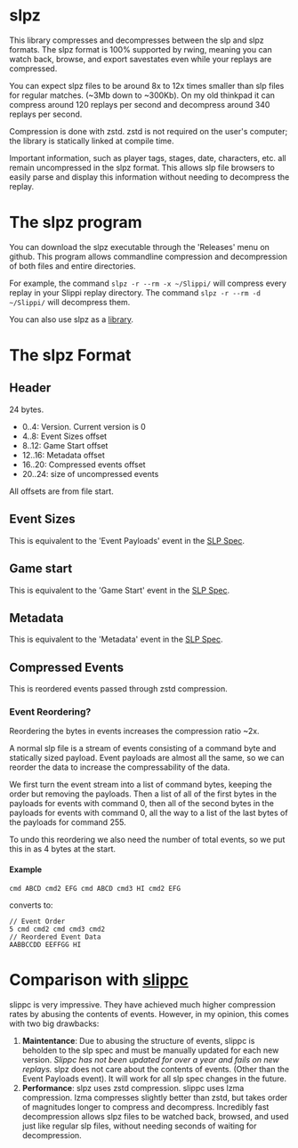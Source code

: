# slpz
This library compresses and decompresses between the slp and slpz formats. 
The slpz format is 100% supported by rwing, meaning you can watch back, browse, and export savestates even while your replays are compressed.  

You can expect slpz files to be around 8x to 12x times smaller than slp files for regular matches. (~3Mb down to ~300Kb).
On my old thinkpad it can compress around 120 replays per second and decompress around 340 replays per second.

Compression is done with zstd. 
zstd is not required on the user's computer; the library is statically linked at compile time.

Important information, such as player tags, stages, date, characters, etc. all remain uncompressed in the slpz format. 
This allows slp file browsers to easily parse and display this information without needing to decompress the replay.

# The slpz program
You can download the slpz executable through the 'Releases' menu on github.
This program allows commandline compression and decompression of both files and entire directories.

For example, the command `slpz -r --rm -x ~/Slippi/` will compress every replay in your Slippi replay directory.
The command `slpz -r --rm -d ~/Slippi/` will decompress them.

You can also use slpz as a [library](https://crates.io/crates/slpz).

# The slpz Format

## Header
24 bytes.
- 0..4: Version. Current version is 0
- 4..8: Event Sizes offset
- 8..12: Game Start offset
- 12..16: Metadata offset
- 16..20: Compressed events offset
- 20..24: size of uncompressed events

All offsets are from file start.

## Event Sizes
This is equivalent to the 'Event Payloads' event in the [SLP Spec](https://github.com/project-slippi/slippi-wiki/blob/master/SPEC.md#event-payloads).

## Game start
This is equivalent to the 'Game Start' event in the [SLP Spec](https://github.com/project-slippi/slippi-wiki/blob/master/SPEC.md#game-start).

## Metadata
This is equivalent to the 'Metadata' event in the [SLP Spec](https://github.com/project-slippi/slippi-wiki/blob/master/SPEC.md#the-metadata-element).

## Compressed Events
This is reordered events passed through zstd compression.

### Event Reordering?
Reordering the bytes in events increases the compression ratio ~2x.

A normal slp file is a stream of events consisting of a command byte and statically sized payload.
Event payloads are almost all the same, so we can reorder the data to increase the compressability of the data.

We first turn the event stream into a list of command bytes, keeping the order but removing the payloads.
Then a list of all of the first bytes in the payloads for events with command 0, 
then all of the second bytes in the payloads for events with command 0,
all the way to a list of the last bytes of the payloads for command 255.

To undo this reordering we also need the number of total events, so we put this in as 4 bytes at the start.

#### Example
```
cmd ABCD cmd2 EFG cmd ABCD cmd3 HI cmd2 EFG
```

converts to:
```
// Event Order
5 cmd cmd2 cmd cmd3 cmd2
// Reordered Event Data
AABBCCDD EEFFGG HI
```

# Comparison with [slippc](https://github.com/pcrain/slippc)
slippc is very impressive. 
They have achieved much higher compression rates by abusing the contents of events.
However, in my opinion, this comes with two big drawbacks:
1. **Maintentance**: Due to abusing the structure of events, slippc is beholden to the slp spec and must be manually updated for each new version.
*Slippc has not been updated for over a year and fails on new replays.*
slpz does not care about the contents of events. (Other than the Event Payloads event). 
It will work for all slp spec changes in the future.
2. **Performance**: slpz uses zstd compression. slippc uses lzma compression.
lzma compresses slightly better than zstd, but takes order of magnitudes longer to compress and decompress.
Incredibly fast decompression allows slpz files to be watched back, browsed, and used just like regular slp files,
without needing seconds of waiting for decompression.
